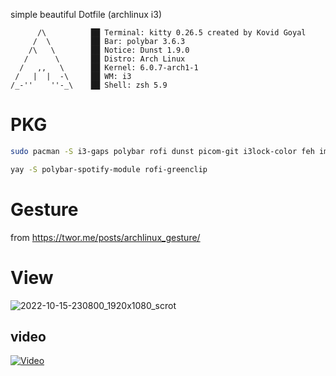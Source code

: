 simple beautiful Dotfile (archlinux i3)

          /\         ​ ██ Terminal: kitty 0.26.5 created by Kovid Goyal
         /  \        ​ ██ Bar: polybar 3.6.3
        /\   \       ​ ██ Notice: Dunst 1.9.0
       /      \      ​ ██ Distro: Arch Linux
      /   ,,   \     ​ ██ Kernel: 6.0.7-arch1-1
     /   |  |  -\    ​ ██ WM: i3
    /_-''    ''-_\   ​ ██ Shell: zsh 5.9

# PKG
```bash
sudo pacman -S i3-gaps polybar rofi dunst picom-git i3lock-color feh imagemagick nerd-fonts-complete ttf-font-awesome spotify cava zsh zsh-theme-powerlevel10k pacman-contrib jq acpilight pulseaudio scrot paru

yay -S polybar-spotify-module rofi-greenclip

```

# Gesture

from https://twor.me/posts/archlinux_gesture/

# View

![2022-10-15-230800_1920x1080_scrot](https://user-images.githubusercontent.com/18731946/195996817-500f5419-d272-40ee-9bbd-19a4b707ee86.png)
## video

[![Video](https://i2.hdslb.com/bfs/archive/e19e79aa6e66b827c20766aa53f3b20efe97f035.png)](https://www.bilibili.com/video/BV1Fm4y1w7aD)
